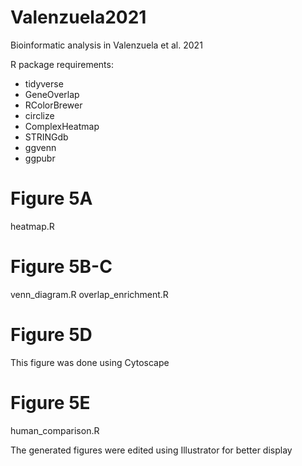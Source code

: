 # Valenzuela2021
Bioinformatic analysis in Valenzuela et al. 2021

R package requirements:
- tidyverse
- GeneOverlap
- RColorBrewer
- circlize
- ComplexHeatmap
- STRINGdb
- ggvenn
- ggpubr

# Figure 5A
heatmap.R

# Figure 5B-C
venn_diagram.R
overlap_enrichment.R

# Figure 5D
This figure was done using Cytoscape

# Figure 5E
human_comparison.R

The generated figures were edited using Illustrator for better display
